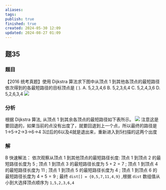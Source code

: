 ```yaml
---
aliases: 
tags: 
publish: true
finished: true
created: 2024-05-30 12:09
updated: 2024-08-27 01:09
---
```

## 题35
### 题目
【2016 统考真题】使用 Dijkstra 算法求下图中从顶点 1 到其他各顶点的最短路径依次得到的各最短路径的目标顶点是 ( ).
A. 5,2,3,4,6 
B. 5,2,3,6,4 
C. 5,2,4,3,6
D. 5,2,6,3,4
![](https://img.hwenyi.tech/202411261710752.webp)
### 分析
根据 Dijkstra 算法, 从顶点 1 到其余各顶点的最短路径如下表所示。
![](https://img.hwenyi.tech/202409101642136.webp)
注意这是要回退的，如果当前的点没有出度了，就要回退到上一个点，所以最终的路径是 1->5->2->3->6->4
3过后的6以及4就是退出来，重新进入到5扫描的这两个出度
### 解
B
快速解法：
依次观察从顶点 1 到其他顶点的最短路径长度: 顶点 1 到顶点 2 的最短路径长度为 5 ; 
顶点 1 到顶点 3 的最短路径长度为 $5 + 2 = 7$ ; 
顶点 1 到顶点 4 的最短路径长度为 11 ; 
顶点 1 到顶点 5 的最短路径长度为 4 ; 
顶点 1 到顶点 6 的最短路径长度为 $4 + 5 = 9$ ; 
最终 `dist[] = {0,5,7,11,4,9}` ,根据 `dist` 数组值从小到大选择顶点顺序为 `1,5,2,3,6,4`



